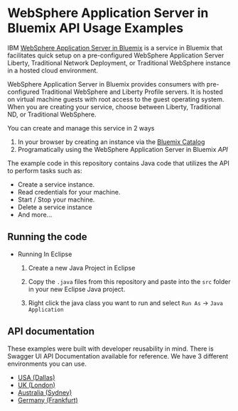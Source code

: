 # WebSphere Application Server in Bluemix API Usage Examples 

IBM [WebSphere Application Server in Bluemix][wasaas_docs_url] is a service in Bluemix that facilitates quick setup on a pre-configured WebSphere Application Server Liberty, Traditional Network Deployment, or Traditional WebSphere instance in a hosted cloud environment.

WebSphere Application Server in Bluemix provides consumers with pre-configured Traditional WebSphere and Liberty Profile servers. It is hosted on virtual machine guests with root access to the guest operating system. When you are creating your service, choose between Liberty, Traditional ND, or Traditional WebSphere.

You can create and manage this service in 2 ways

  1. In your browser by creating an instance via the [Bluemix Catalog][catalog_url]
  1. Programatically using the WebSphere Application Server in Bluemix *API*

The example code in this repository contains Java code that utilizes the API to perform tasks such as:

  * Create a service instance.
  * Read credentials for your machine.
  * Start / Stop your machine.
  * Delete a service instance
  * And more...

## Running the code

* Running In Eclipse

   1. Create a new Java Project in Eclipse

	1. Copy the `.java` files from this repository and paste into the `src` folder in your new Eclipse Java project.
	1. Right click the java class you want to run and select `Run As` -> `Java Application` 

## API documentation
These examples were built with developer reusability in mind. There is Swagger UI API Documentation available for reference. We have 3 different environments you can use.

* [USA (Dallas)][dallas_swagger_api_url]
* [UK (London)][london_swagger_api_url]
* [Australia (Sydney)][sydney_swagger_api_url]
* [Germany (Frankfurt)][frankfurt_swagger_api_url]

[wasaas_docs_url]: https://new-console.ng.bluemix.net/docs/services/ApplicationServeronCloud/index.html
[catalog_url]: https://console.ng.bluemix.net/catalog/services/websphere-application-server/
[dallas_swagger_api_url]: https://wasaas-broker.ng.bluemix.net/wasaas-broker/api
[london_swagger_api_url]: https://wasaas-broker.eu-gb.bluemix.net/wasaas-broker/api
[sydney_swagger_api_url]: https://wasaas-broker.au-syd.bluemix.net/wasaas-broker/api
[frankfurt_swagger_api_url]: https://wasaas-broker.eu-de.bluemix.net/wasaas-broker/api